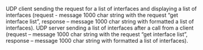 UDP client sending the request for a list of interfaces and displaying a list of interfaces
(request - message 1000 char string with the request “get interface list”, response – message
1000 char string with formatted a list of interfaces).
UDP server sending a list of interfaces after a call from a client (request – message 1000
char string with the request “get interface list”, response – message 1000 char string with
formatted a list of interfaces).
